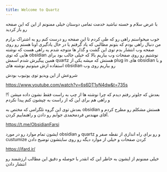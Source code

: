 ```yaml
---
title: Welcome to Quartz
---
```


با عرض سلام و خسته نباشید خدمت تمامی دوستان 
خیلی ممنونم از این که این صفحه رو باز کردید 

خوب میخواستم راهی رو که طی کردم تا این صفحه رو درست کنم رو به اشتراک بزارم 
من دنبال راهی بودم که بتونم مطالبی که یاد گرفتم یا در حال یادگیری اونا هستم رو روی صفحه وب انتشار بدم توی این گشت و گذار ها متوجه شدم یه راهی هست که نوشته هایی که توی obsidian نوشتیم رو روی صفحات وب بیاریم بالا که خیلی جالب بود برای همین پیگیرش شدم 
اسمش quartz هستش که میشه یکی از plug in های obsidian و با استفاده ازش میتونیم نوشته های obsidian رو بیاریم روی وب 

شروعش از این ویدیو توی یوتیوب بودش 

https://www.youtube.com/watch?v=6s6DT1yN4dw&t=735s

بعدش که جلوتر رفتم دیدم که چرا نوشته ها از چپ به راست فقط نشون داده میشن ؟! و راهی هم برای این که از راست به چپشون کنم پیدا نکردم 

بعدش توی این گروه تلگرامی که مختص به obsidian هستش مشکلم رو مطرح کردم و آقای مهندس فردمحمدی جوابم رو دادن و راهنماییم کردن.

https://t.me/ObsidianFarsi

ایشون تمام موارد رو در مورد obsidian و quartz و رو برای راه اندازی از نقطه صفر و custumize کردن صفحات و خیلی از موارد دیگه رو روی سایتشون توضیح دادن 

https://ifard.ir/

خیلی ممنونم از ایشون به خاطر این که انقدر با حوصله و دقیق این مطالب ارزشمند رو انتشار دادن 

